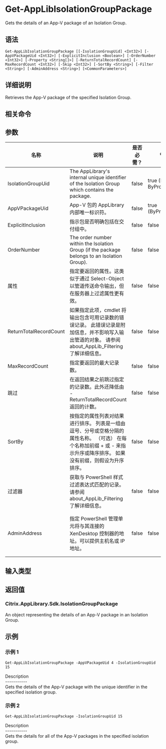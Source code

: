 # Get-AppLibIsolationGroupPackage

Gets the details of an App-V package of an Isolation Group.

## 语法

    Get-AppLibIsolationGroupPackage [[-IsolationGroupUid] <Int32>] [-AppVPackageUid <Int32>] [-ExplicitInclusion <Boolean>] [-OrderNumber <Int32>] [-Property <String[]>] [-ReturnTotalRecordCount] [-MaxRecordCount <Int32>] [-Skip <Int32>] [-SortBy <String>] [-Filter <String>] [-AdminAddress <String>] [<CommonParameters>]
    

## 详细说明

Retrieves the App-V package of the specified Isolation Group.

## 相关命令

## 参数

| 名称                     | 说明                                                                                             | 是否必需？ | 管道输入                           | 默认值                                   |
| ---------------------- | ---------------------------------------------------------------------------------------------- | ----- | ------------------------------ | ------------------------------------- |
| IsolationGroupUid      | The AppLibrary's internal unique identifier of the Isolation Group which contains the package. | false | true (ByValue, ByPropertyName) |                                       |
| AppVPackageUid         | App-V 包的 AppLibrary 内部唯一标识符。                                                                   | false | true (ByPropertyName)          |                                       |
| ExplicitInclusion      | 指示包是否明确包括在交付组中。                                                                                | false | false                          |                                       |
| OrderNumber            | The order number within the Isolation Group (if the package belongs to an Isolation Group).    | false | false                          |                                       |
| 属性                     | 指定要返回的属性。这类似于通过 Select-Object 以管道传送命令输出，但在服务器上过滤属性更有效。                                         | false | false                          |                                       |
| ReturnTotalRecordCount | 如果指定此项，cmdlet 将输出包含可用记录数的错误记录。 此错误记录是附加信息，并不影响写入输出管道的对象。 请参阅 about_AppLib_Filtering 了解详细信息。  | false | false                          | False                                 |
| MaxRecordCount         | 指定要返回的最大记录数。                                                                                   | false | false                          | 250                                   |
| 跳过                     | 在返回结果之前跳过指定的记录数。此外还降低由 -ReturnTotalRecordCount 返回的计数。                                          | false | false                          |                                       |
| SortBy                 | 按指定的属性列表对结果进行排序。 列表是一组由逗号、分号或空格分隔的属性名称。 （可选） 在每个名称加前缀 + 或 - 来指示升序或降序排序。 如果没有前缀，则假设为升序排序。       | false | false                          | 默认排序顺序是按名称或唯一标识符。                     |
| 过滤器                    | 获取与 PowerShell 样式过滤表达式匹配的记录。请参阅 about_AppLib_Filtering 了解详细信息。                               | false | false                          |                                       |
| AdminAddress           | 指定 PowerShell 管理单元将与其连接的 XenDesktop 控制器的地址。可以提供主机名或 IP 地址。                                     | false | false                          | Localhost。一旦有 cmdlet 提供了某个值，此值将变为默认值。 |

## 输入类型

### 

## 返回值

### Citrix.AppLibrary.Sdk.IsolationGroupPackage

An object representing the details of an App-V package in an Isolation Group.

## 示例

### 示例 1

    Get-AppLibIsolationGroupPackage -AppVPackageUid 4 -IsolationGroupUid 15
    

Description  
\---\---\-----  
Gets the details of the App-V package with the unique identifier in the specified isolation group.

### 示例 2

    Get-AppLibIsolationGroupPackage -IsolationGroupUid 15
    

Description  
\---\---\-----  
Gets the details for all of the App-V packages in the specified isolation group.